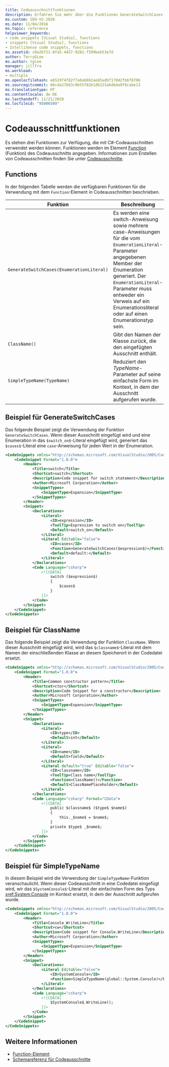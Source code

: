 ```yaml
---
title: Codeausschnittfunktionen
description: Erfahren Sie mehr über die Funktionen GenerateSwitchCases(EnumerationLiteral), ClassName() und SimpleTypeNam(TypeName), die mit C#-Codeausschnitten verwendet werden können.
ms.custom: SEO-VS-2020
ms.date: 11/04/2016
ms.topic: reference
helpviewer_keywords:
- code snippets [Visual Studio], functions
- snippets [Visual Studio], functions
- IntelliSense code snippets, functions
ms.assetid: c0a2bf21-8fa5-4457-9281-f599beb53e7d
author: TerryGLee
ms.author: tglee
manager: jillfra
ms.workload:
- multiple
ms.openlocfilehash: e6529f4f82f7a8a6862ae85adbf170d2fb6f8706
ms.sourcegitcommit: 66cda27b63c9b55782b1db223a6dbda9f8cabe13
ms.translationtype: HT
ms.contentlocale: de-DE
ms.lasthandoff: 11/21/2020
ms.locfileid: "95006509"
---
```

# <a name="code-snippet-functions"></a>Codeausschnittfunktionen

Es stehen drei Funktionen zur Verfügung, die mit C#-Codeausschnitten verwendet werden können. Funktionen werden im Element [Function](../ide/code-snippets-schema-reference.md#function-element) (Funktion) des Codeausschnitts angegeben. Informationen zum Erstellen von Codeausschnitten finden Sie unter [Codeausschnitte](../ide/code-snippets.md).

## <a name="functions"></a>Functions

In der folgenden Tabelle werden die verfügbaren Funktionen für die Verwendung mit dem `Function`-Element in Codeausschnitten beschrieben.

|Funktion|Beschreibung|Sprache|
|--------------|-----------------|--------------|
|`GenerateSwitchCases(EnumerationLiteral)`|Es werden eine switch-Anweisung sowie mehrere case-Anweisungen für die vom `EnumerationLiteral`-Parameter angegebenen Member der Enumeration generiert. Der `EnumerationLiteral`-Parameter muss entweder ein Verweis auf ein Enumerationsliteral oder auf einen Enumerationstyp sein.|C#|
|`ClassName()`|Gibt den Namen der Klasse zurück, die den eingefügten Ausschnitt enthält.|C#|
|`SimpleTypeName(TypeName)`|Reduziert den *TypeName*-Parameter auf seine einfachste Form im Kontext, in dem der Ausschnitt aufgerufen wurde.|C#|

## <a name="generateswitchcases-example"></a>Beispiel für GenerateSwitchCases

Das folgende Beispiel zeigt die Verwendung der Funktion `GenerateSwitchCases`. Wenn dieser Ausschnitt eingefügt wird und eine Enumeration in das `$switch_on$`-Literal eingefügt wird, generiert das `$cases$`-Literal eine `case`-Anweisung für jeden Wert in der Enumeration.

```xml
<CodeSnippets xmlns="http://schemas.microsoft.com/VisualStudio/2005/CodeSnippet">
    <CodeSnippet Format="1.0.0">
        <Header>
            <Title>switch</Title>
            <Shortcut>switch</Shortcut>
            <Description>Code snippet for switch statement</Description>
            <Author>Microsoft Corporation</Author>
            <SnippetTypes>
                <SnippetType>Expansion</SnippetType>
            </SnippetTypes>
        </Header>
        <Snippet>
            <Declarations>
                <Literal>
                    <ID>expression</ID>
                    <ToolTip>Expression to switch on</ToolTip>
                    <Default>switch_on</Default>
                </Literal>
                <Literal Editable="false">
                    <ID>cases</ID>
                    <Function>GenerateSwitchCases($expression$)</Function>
                    <Default>default:</Default>
                </Literal>
            </Declarations>
            <Code Language="csharp">
                <![CDATA[
                    switch ($expression$)
                    {
                        $cases$
                    }
                ]]>
            </Code>
        </Snippet>
    </CodeSnippet>
</CodeSnippets>
```

## <a name="classname-example"></a>Beispiel für ClassName

Das folgende Beispiel zeigt die Verwendung der Funktion `ClassName`. Wenn dieser Ausschnitt eingefügt wird, wird das `$classname$`-Literal mit dem Namen der einschließenden Klasse an diesem Speicherort in der Codedatei ersetzt.

```xml
<CodeSnippets xmlns="http://schemas.microsoft.com/VisualStudio/2005/CodeSnippet">
    <CodeSnippet Format="1.0.0">
        <Header>
            <Title>Common constructor pattern</Title>
            <Shortcut>ctor</Shortcut>
            <Description>Code Snippet for a constructor</Description>
            <Author>Microsoft Corporation</Author>
            <SnippetTypes>
                <SnippetType>Expansion</SnippetType>
            </SnippetTypes>
        </Header>
        <Snippet>
            <Declarations>
                <Literal>
                    <ID>type</ID>
                    <Default>int</Default>
                </Literal>
                <Literal>
                    <ID>name</ID>
                    <Default>field</Default>
                </Literal>
                <Literal default="true" Editable="false">
                    <ID>classname</ID>
                    <ToolTip>Class name</ToolTip>
                    <Function>ClassName()</Function>
                    <Default>ClassNamePlaceholder</Default>
                </Literal>
            </Declarations>
            <Code Language="csharp" Format="CData">
                <![CDATA[
                    public $classname$ ($type$ $name$)
                    {
                        this._$name$ = $name$;
                    }
                    private $type$ _$name$;
                ]]>
            </Code>
        </Snippet>
    </CodeSnippet>
</CodeSnippets>
```

## <a name="simpletypename-example"></a>Beispiel für SimpleTypeName

In diesem Beispiel wird die Verwendung der `SimpleTypeName`-Funktion veranschaulicht. Wenn dieser Codeausschnitt in eine Codedatei eingefügt wird, wir das `$SystemConsole$`-Literal mit der einfachsten Form des Typs <xref:System.Console> im Kontext ersetzt, in dem der Ausschnitt aufgerufen wurde.

```xml
<CodeSnippets xmlns="http://schemas.microsoft.com/VisualStudio/2005/CodeSnippet">
    <CodeSnippet Format="1.0.0">
        <Header>
            <Title>Console_WriteLine</Title>
            <Shortcut>cw</Shortcut>
            <Description>Code snippet for Console.WriteLine</Description>
            <Author>Microsoft Corporation</Author>
            <SnippetTypes>
                <SnippetType>Expansion</SnippetType>
            </SnippetTypes>
        </Header>
        <Snippet>
            <Declarations>
                <Literal Editable="false">
                    <ID>SystemConsole</ID>
                    <Function>SimpleTypeName(global::System.Console)</Function>
                </Literal>
            </Declarations>
            <Code Language="csharp">
                <![CDATA[
                    $SystemConsole$.WriteLine();
                ]]>
            </Code>
        </Snippet>
    </CodeSnippet>
</CodeSnippets>
```

## <a name="see-also"></a>Weitere Informationen

- [Function-Element](../ide/code-snippets-schema-reference.md#function-element)
- [Schemareferenz für Codeausschnitte](../ide/code-snippets-schema-reference.md)
